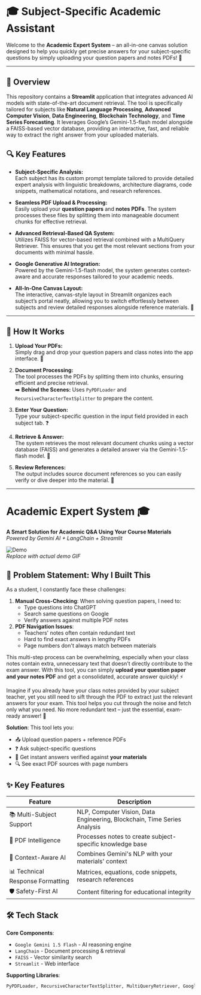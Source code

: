 # 🎓 Subject-Specific Academic Assistant

Welcome to the **Academic Expert System** – an all-in-one canvas solution designed to help you quickly get precise answers for your subject-specific questions by simply uploading your question papers and notes PDFs! 🚀

---

## 🌟 Overview

This repository contains a **Streamlit** application that integrates advanced AI models with state-of-the-art document retrieval. The tool is specifically tailored for subjects like **Natural Language Processing**, **Advanced Computer Vision**, **Data Engineering**, **Blockchain Technology**, and **Time Series Forecasting**. It leverages Google’s Gemini-1.5-flash model alongside a FAISS-based vector database, providing an interactive, fast, and reliable way to extract the right answer from your uploaded materials. 


## 🔍 Key Features

- **Subject-Specific Analysis:**  
  Each subject has its custom prompt template tailored to provide detailed expert analysis with linguistic breakdowns, architecture diagrams, code snippets, mathematical notations, and research references.
  
- **Seamless PDF Upload & Processing:**  
  Easily upload your **question papers** and **notes PDFs**. The system processes these files by splitting them into manageable document chunks for effective retrieval.
  
- **Advanced Retrieval-Based QA System:**  
  Utilizes FAISS for vector-based retrieval combined with a MultiQuery Retriever. This ensures that you get the most relevant sections from your documents with minimal hassle.
  
- **Google Generative AI Integration:**  
  Powered by the Gemini-1.5-flash model, the system generates context-aware and accurate responses tailored to your academic needs.
  
- **All-In-One Canvas Layout:**  
  The interactive, canvas-style layout in Streamlit organizes each subject’s portal neatly, allowing you to switch effortlessly between subjects and review detailed responses alongside reference materials. 🎨

---

## 🔄 How It Works

1. **Upload Your PDFs:**  
   Simply drag and drop your question papers and class notes into the app interface. 📂

2. **Document Processing:**  
   The tool processes the PDFs by splitting them into chunks, ensuring efficient and precise retrieval.  
   ➡️ **Behind the Scenes:** Uses `PyPDFLoader` and `RecursiveCharacterTextSplitter` to prepare the content.

3. **Enter Your Question:**  
   Type your subject-specific question in the input field provided in each subject tab. ❓

4. **Retrieve & Answer:**  
   The system retrieves the most relevant document chunks using a vector database (FAISS) and generates a detailed answer via the Gemini-1.5-flash model. 🧠

5. **Review References:**  
   The output includes source document references so you can easily verify or dive deeper into the material. 🔎

---

# Academic Expert System 🎓

**A Smart Solution for Academic Q&A Using Your Course Materials**  
*Powered by Gemini AI + LangChain + Streamlit*

![Demo](https://via.placeholder.com/800x400?text=Academic+QA+System+Demo)  
*Replace with actual demo GIF*

## 📖 Problem Statement: Why I Built This
As a student, I constantly face these challenges:
1. **Manual Cross-Checking**: When solving question papers, I need to:
   - Type questions into ChatGPT
   - Search same questions on Google
   - Verify answers against multiple PDF notes
2. **PDF Navigation Issues**:
   - Teachers' notes often contain redundant text
   - Hard to find exact answers in lengthy PDFs
   - Page numbers don't always match between materials

This multi-step process can be overwhelming, especially when your class notes contain extra, unnecessary text that doesn't directly contribute to the exam answer. With this tool, you can simply **upload your question paper and your notes PDF** and get a consolidated, accurate answer quickly! ⚡

Imagine if you already have your class notes provided by your subject teacher, yet you still need to sift through the PDF to extract just the relevant answers for your exam. This tool helps you cut through the noise and fetch only what you need. No more redundant text – just the essential, exam-ready answer! 🎯


**Solution**: This tool lets you:
- 📤 Upload question papers + reference PDFs
- ❓ Ask subject-specific questions
- 🚀 Get instant answers verified against **your materials**
- 🔍 See exact PDF sources with page numbers

## ✨ Key Features
| Feature | Description |
|---------|-------------|
| 📚 Multi-Subject Support | NLP, Computer Vision, Data Engineering, Blockchain, Time Series Analysis |
| 🔄 PDF Intelligence | Processes notes to create subject-specific knowledge base |
| 🧠 Context-Aware AI | Combines Gemini's NLP with your materials' context |
| 📊 Technical Response Formatting | Matrices, equations, code snippets, research references |
| 🛡️ Safety-First AI | Content filtering for educational integrity |

## 🛠️ Tech Stack
**Core Components**:
- `Google Gemini 1.5 Flash` - AI reasoning engine
- `LangChain` - Document processing & retrieval
- `FAISS` - Vector similarity search
- `Streamlit` - Web interface

**Supporting Libraries**:
```python
PyPDFLoader, RecursiveCharacterTextSplitter, MultiQueryRetriever, GoogleGenerativeAIEmbeddings
